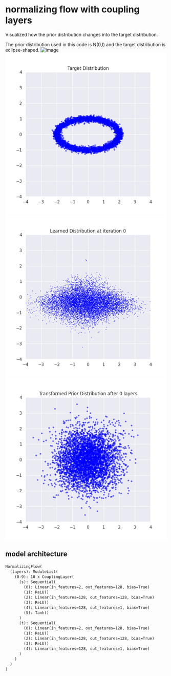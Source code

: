 # normalizing flow with coupling layers

Visualized how the prior distribution changes into the target distribution.

The prior distribution used in this code is N(0,I) and the target distribution is eclipse-shaped.
![image](https://github.com/ryoryon66/normalizing_flow/assets/46624038/0081b705-7611-4d73-bb12-160d2d407826)
![demo](https://github.com/ryoryon66/normalizing_flow/blob/main/saved_gifs/target_distribution.gif)
![demo](https://github.com/ryoryon66/normalizing_flow/blob/main/saved_gifs/learned_distribution.gif)
![demo](https://github.com/ryoryon66/normalizing_flow/blob/main/saved_gifs/transformation_steps.gif)



## model architecture
```
NormalizingFlow(
  (layers): ModuleList(
    (0-9): 10 x CouplingLayer(
      (s): Sequential(
        (0): Linear(in_features=2, out_features=128, bias=True)
        (1): ReLU()
        (2): Linear(in_features=128, out_features=128, bias=True)
        (3): ReLU()
        (4): Linear(in_features=128, out_features=1, bias=True)
        (5): Tanh()
      )
      (t): Sequential(
        (0): Linear(in_features=2, out_features=128, bias=True)
        (1): ReLU()
        (2): Linear(in_features=128, out_features=128, bias=True)
        (3): ReLU()
        (4): Linear(in_features=128, out_features=1, bias=True)
      )
    )
  )
)
```
